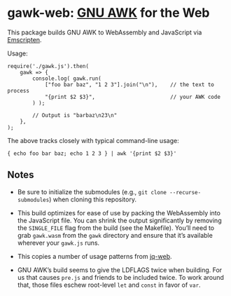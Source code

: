 # gawk-web: [GNU AWK](https://www.gnu.org/software/gawk/) for the Web

This package builds GNU AWK to WebAssembly and JavaScript via [Emscripten](https://emscripten.org/).

Usage:
```
require('./gawk.js').then(
    gawk => {
        console.log( gawk.run(
            ["foo bar baz", "1 2 3"].join("\n"),    // the text to process
            "{print $2 $3}",                        // your AWK code
        ) );

        // Output is "barbaz\n23\n"
    },
);
```
The above tracks closely with typical command-line usage:
```
{ echo foo bar baz; echo 1 2 3 } | awk '{print $2 $3}'
```

## Notes

- Be sure to initialize the submodules (e.g., `git clone --recurse-submodules`)
when cloning this repository.

- This build optimizes for ease of use by packing the WebAssembly into the
JavaScript file. You can shrink the output significantly by removing
the `SINGLE_FILE` flag from the build (see the Makefile). You’ll need to
grab `gawk.wasm` from the `gawk` directory and ensure that it’s available
wherever your `gawk.js` runs.

- This copies a number of usage patterns from
[jq-web](https://github.com/fiatjaf/jq-web).

- GNU AWK’s build seems to give the LDFLAGS twice when building. For us that
causes `pre.js` and friends to be included twice. To work around that, those
files eschew root-level `let` and `const` in favor of `var`.
